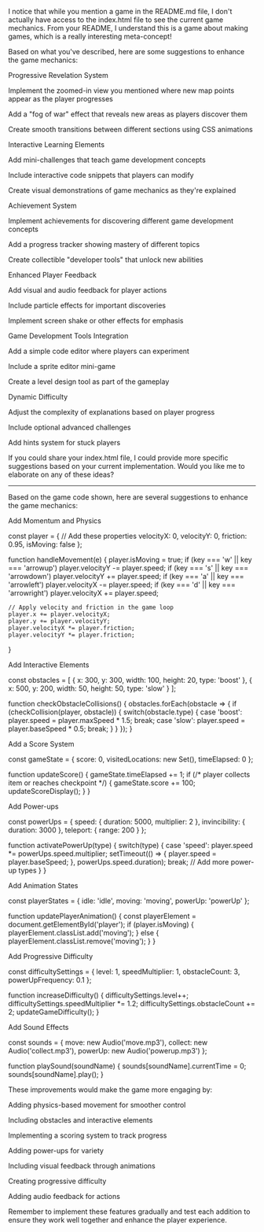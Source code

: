 I notice that while you mention a game in the README.md file, I don't actually have access to the index.html file to see the current game mechanics. From your README, I understand this is a game about making games, which is a really interesting meta-concept!

Based on what you've described, here are some suggestions to enhance the game mechanics:

Progressive Revelation System

Implement the zoomed-in view you mentioned where new map points appear as the player progresses

Add a "fog of war" effect that reveals new areas as players discover them

Create smooth transitions between different sections using CSS animations

Interactive Learning Elements

Add mini-challenges that teach game development concepts

Include interactive code snippets that players can modify

Create visual demonstrations of game mechanics as they're explained

Achievement System

Implement achievements for discovering different game development concepts

Add a progress tracker showing mastery of different topics

Create collectible "developer tools" that unlock new abilities

Enhanced Player Feedback

Add visual and audio feedback for player actions

Include particle effects for important discoveries

Implement screen shake or other effects for emphasis

Game Development Tools Integration

Add a simple code editor where players can experiment

Include a sprite editor mini-game

Create a level design tool as part of the gameplay

Dynamic Difficulty

Adjust the complexity of explanations based on player progress

Include optional advanced challenges

Add hints system for stuck players

If you could share your index.html file, I could provide more specific suggestions based on your current implementation. Would you like me to elaborate on any of these ideas?


--------



Based on the game code shown, here are several suggestions to enhance the game mechanics:

Add Momentum and Physics

const player = {
    // Add these properties
    velocityX: 0,
    velocityY: 0,
    friction: 0.95,
    isMoving: false
};

function handleMovement(e) {
    player.isMoving = true;
    if (key === 'w' || key === 'arrowup') player.velocityY -= player.speed;
    if (key === 's' || key === 'arrowdown') player.velocityY += player.speed;
    if (key === 'a' || key === 'arrowleft') player.velocityX -= player.speed;
    if (key === 'd' || key === 'arrowright') player.velocityX += player.speed;
    
    // Apply velocity and friction in the game loop
    player.x += player.velocityX;
    player.y += player.velocityY;
    player.velocityX *= player.friction;
    player.velocityY *= player.friction;
}

Add Interactive Elements

const obstacles = [
    { x: 300, y: 300, width: 100, height: 20, type: 'boost' },
    { x: 500, y: 200, width: 50, height: 50, type: 'slow' }
];

function checkObstacleCollisions() {
    obstacles.forEach(obstacle => {
        if (checkCollision(player, obstacle)) {
            switch(obstacle.type) {
                case 'boost':
                    player.speed = player.maxSpeed * 1.5;
                    break;
                case 'slow':
                    player.speed = player.baseSpeed * 0.5;
                    break;
            }
        }
    });
}

Add a Score System

const gameState = {
    score: 0,
    visitedLocations: new Set(),
    timeElapsed: 0
};

function updateScore() {
    gameState.timeElapsed += 1;
    if (/* player collects item or reaches checkpoint */) {
        gameState.score += 100;
        updateScoreDisplay();
    }
}

Add Power-ups

const powerUps = {
    speed: { duration: 5000, multiplier: 2 },
    invincibility: { duration: 3000 },
    teleport: { range: 200 }
};

function activatePowerUp(type) {
    switch(type) {
        case 'speed':
            player.speed *= powerUps.speed.multiplier;
            setTimeout(() => {
                player.speed = player.baseSpeed;
            }, powerUps.speed.duration);
            break;
        // Add more power-up types
    }
}

Add Animation States

const playerStates = {
    idle: 'idle',
    moving: 'moving',
    powerUp: 'powerUp'
};

function updatePlayerAnimation() {
    const playerElement = document.getElementById('player');
    if (player.isMoving) {
        playerElement.classList.add('moving');
    } else {
        playerElement.classList.remove('moving');
    }
}

Add Progressive Difficulty

const difficultySettings = {
    level: 1,
    speedMultiplier: 1,
    obstacleCount: 3,
    powerUpFrequency: 0.1
};

function increaseDifficulty() {
    difficultySettings.level++;
    difficultySettings.speedMultiplier *= 1.2;
    difficultySettings.obstacleCount += 2;
    updateGameDifficulty();
}

Add Sound Effects

const sounds = {
    move: new Audio('move.mp3'),
    collect: new Audio('collect.mp3'),
    powerUp: new Audio('powerup.mp3')
};

function playSound(soundName) {
    sounds[soundName].currentTime = 0;
    sounds[soundName].play();
}

These improvements would make the game more engaging by:

Adding physics-based movement for smoother control

Including obstacles and interactive elements

Implementing a scoring system to track progress

Adding power-ups for variety

Including visual feedback through animations

Creating progressive difficulty

Adding audio feedback for actions

Remember to implement these features gradually and test each addition to ensure they work well together and enhance the player experience.